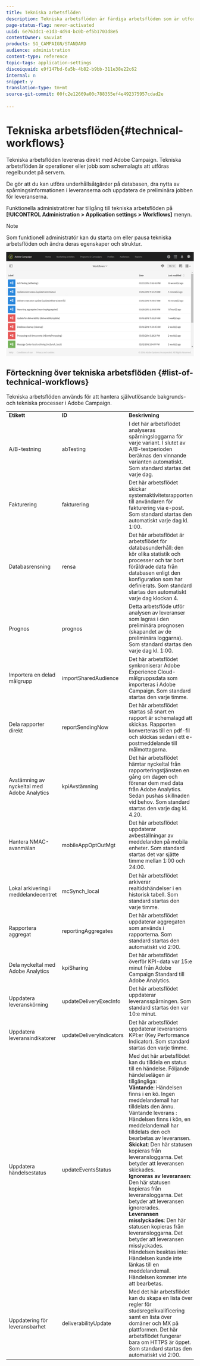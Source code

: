 ```yaml
---
title: Tekniska arbetsflöden
description: Tekniska arbetsflöden är färdiga arbetsflöden som är utformade för att hantera tekniska bakgrundsprocesser i Adobe Campaign och säkerställa att plattformen fungerar korrekt.
page-status-flag: never-activated
uuid: 6e763dc1-e1d3-4d94-bc0b-ef5b1703d8e5
contentOwner: sauviat
products: SG_CAMPAIGN/STANDARD
audience: administration
content-type: reference
topic-tags: application-settings
discoiquuid: e9f147bd-6a5b-4b82-b9bb-311e38e22c62
internal: n
snippet: y
translation-type: tm+mt
source-git-commit: 00fc2e12669a00c788355ef4e492375957cdad2e

---
```



# Tekniska arbetsflöden{#technical-workflows}

Tekniska arbetsflöden levereras direkt med Adobe Campaign. Tekniska arbetsflöden är operationer eller jobb som schemalagts att utföras regelbundet på servern.

De gör att du kan utföra underhållsåtgärder på databasen, dra nytta av spårningsinformationen i leveranserna och uppdatera de preliminära jobben för leveranserna.

Funktionella administratörer har tillgång till tekniska arbetsflöden på **[!UICONTROL Administration > Application settings > Workflows]** menyn.

>[!NOTE]
>
>Som funktionell administratör kan du starta om eller pausa tekniska arbetsflöden och ändra deras egenskaper och struktur.

![](assets/technical_workflows.png)

## Förteckning över tekniska arbetsflöden {#list-of-technical-workflows}

Tekniska arbetsflöden används för att hantera självutlösande bakgrunds- och tekniska processer i Adobe Campaign.

<table> 
 <tbody> 
  <tr> 
   <td> <strong>Etikett</strong><br /> </td> 
   <td> <strong>ID</strong><br /> </td> 
   <td> <strong>Beskrivning</strong><br /> </td> 
  </tr> 
  <tr> 
   <td> <span class="uicontrol">A/B-testning</span><br /> </td> 
   <td> <span class="uicontrol">abTesting</span><br /> </td> 
   <td> I det här arbetsflödet analyseras spårningsloggarna för varje variant. I slutet av A/B-testperioden beräknas den vinnande varianten automatiskt. Som standard startas det varje dag.<br /> </td> 
  </tr> 
  <tr> 
   <td> <span class="uicontrol">Fakturering</span><br /> </td> 
   <td> <span class="uicontrol">fakturering</span><br /> </td> 
   <td> Det här arbetsflödet skickar systemaktivitetsrapporten till användaren för fakturering via e-post. Som standard startas den automatiskt varje dag kl. 1:00.<br /> </td> 
  </tr> 
  <tr> 
   <td> <span class="uicontrol">Databasrensning</span><br /> </td> 
   <td> <span class="uicontrol">rensa</span><br /> </td> 
   <td> Det här arbetsflödet är arbetsflödet för databasunderhåll: den kör olika statistik och processer och tar bort föråldrade data från databasen enligt den konfiguration som har definierats. Som standard startas den automatiskt varje dag klockan 4.<br /> </td> 
  </tr> 
  <tr> 
   <td> <span class="uicontrol">Prognos</span><br /> </td> 
   <td> <span class="uicontrol">prognos</span><br /> </td> 
   <td> Detta arbetsflöde utför analysen av leveranser som lagras i den preliminära prognosen (skapandet av de preliminära loggarna). Som standard startas den varje dag kl. 1:00. <br /> </td> 
  </tr> 
  <tr> 
   <td> <span class="uicontrol">Importera en delad målgrupp</span><br /> </td> 
   <td> <span class="uicontrol">importSharedAudience</span><br /> </td> 
   <td> Det här arbetsflödet synkroniserar Adobe Experience Cloud-målgruppsdata som importeras i Adobe Campaign. Som standard startas den varje timme.<br /> </td> 
  </tr> 
  <tr> 
   <td> <span class="uicontrol">Dela</span> rapporter direkt <br /> </td> 
   <td> <span class="uicontrol">reportSendingNow</span><br /> </td> 
   <td> Det här arbetsflödet startas så snart en rapport är schemalagd att skickas. Rapporten konverteras till en pdf-fil och skickas sedan i ett e-postmeddelande till målmottagarna.<br /> </td> 
  </tr> 
  <tr> 
   <td> <span class="uicontrol">Avstämning av nyckeltal med Adobe Analytics</span><br /> </td> 
   <td> <span class="uicontrol">kpiAvstämning</span><br /> </td> 
   <td> Det här arbetsflödet hämtar nyckeltal från rapporteringstjänsten en gång om dagen och förenar dem med data från Adobe Analytics. Sedan pushas skillnaden vid behov. Som standard startas den varje dag kl. 4.20.<br /> </td> 
  </tr> 
  <tr> 
   <td> <span class="uicontrol">Hantera NMAC-avanmälan</span><br /> </td> 
   <td> <span class="uicontrol">mobileAppOptOutMgt</span><br /> </td> 
   <td> Det här arbetsflödet uppdaterar avbeställningar av meddelanden på mobila enheter. Som standard startas det var sjätte timme mellan 1:00 och 24:00.<br /> </td> 
  </tr> 
  <tr> 
   <td> <span class="uicontrol">Lokal arkivering</span> i meddelandecentret <br /> </td> 
   <td> <span class="uicontrol">mcSynch_local</span><br /> </td> 
   <td> Det här arbetsflödet arkiverar realtidshändelser i en historisk tabell. Som standard startas den varje timme.<br /> </td> 
  </tr> 
  <tr> 
   <td> <span class="uicontrol">Rapportera aggregat</span><br /> </td> 
   <td> <span class="uicontrol">reportingAggregates</span><br /> </td> 
   <td> Det här arbetsflödet uppdaterar aggregaten som används i rapporterna. Som standard startas den automatiskt vid 2:00.<br /> </td> 
  </tr> 
  <tr> 
   <td> <span class="uicontrol">Dela nyckeltal med Adobe Analytics</span><br /> </td> 
   <td> <span class="uicontrol">kpiSharing</span><br /> </td> 
   <td> Det här arbetsflödet överför KPI-data var 15:e minut från Adobe Campaign Standard till Adobe Analytics.<br /> </td> 
  </tr> 
  <tr> 
   <td> <span class="uicontrol">Uppdatera leveranskörning</span><br /> </td> 
   <td> <span class="uicontrol">updateDeliveryExecInfo</span><br /> </td> 
   <td> Det här arbetsflödet uppdaterar leveransspårningen. Som standard startas den var 10:e minut.<br /> </td> 
  </tr> 
  <tr> 
   <td> <span class="uicontrol">Uppdatera leveransindikatorer</span><br /> </td> 
   <td> <span class="uicontrol">updateDeliveryIndicators</span><br /> </td> 
   <td> Det här arbetsflödet uppdaterar leveransens KPI:er (Key Performance Indicator). Som standard startas den varje timme.<br /> </td> 
  </tr> 
  <tr> 
   <td> <span class="uicontrol">Uppdatera händelsestatus</span><br /> </td> 
   <td> <span class="uicontrol">updateEventsStatus</span><br /> </td> 
   <td> Med det här arbetsflödet kan du tilldela en status till en händelse. Följande händelselägen är tillgängliga:<br /> <strong>Väntande</strong>: Händelsen finns i en kö. Ingen meddelandemall har tilldelats den ännu.<br /> <span class="uicontrol">Väntande leverans</span> : Händelsen finns i kön, en meddelandemall har tilldelats den och bearbetas av leveransen.<br /> <strong>Skickat</strong>: Den här statusen kopieras från leveransloggarna. Det betyder att leveransen skickades.<br /> <strong>Ignoreras av leveransen</strong>: Den här statusen kopieras från leveransloggarna. Det betyder att leveransen ignorerades.<br /> <strong>Leveransen misslyckades</strong>: Den här statusen kopieras från leveransloggarna. Det betyder att leveransen misslyckades.<br /> Händelsen <span class="uicontrol">beaktas</span> inte: Händelsen kunde inte länkas till en meddelandemall. Händelsen kommer inte att bearbetas.<br /> </td> 
  </tr> 
  <tr> 
   <td> <span class="uicontrol">Uppdatering för leveransbarhet</span><br /> </td> 
   <td> <span class="uicontrol">deliverabilityUpdate</span><br /> </td> 
   <td> Med det här arbetsflödet kan du skapa en lista över regler för studsregelkvalificering samt en lista över domäner och MX på plattformen. Det här arbetsflödet fungerar bara om HTTPS är öppet. Som standard startas den automatiskt vid 2:00.<br /> </td> 
  </tr> 
 </tbody> 
</table>

